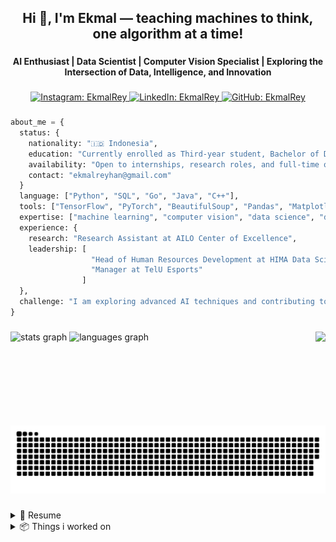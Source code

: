 <h2 align="center">Hi 👋, I'm Ekmal — teaching machines to think, one algorithm at a time!</h2>

###

<h4 align="center">AI Enthusiast | Data Scientist | Computer Vision Specialist | Exploring the Intersection of Data, Intelligence, and Innovation</h4>

###

<div align="center">

  <a href="https://instagram.com/EkmalRey">
    <img src="https://img.shields.io/badge/Instagram-E4405F?style=for-the-badge&logo=instagram&logoColor=white" alt="Instagram: EkmalRey">
  </a>
  <a href="https://www.linkedin.com/in/ekmalrey/">
    <img src="https://img.shields.io/badge/LinkedIn-0077B5?style=for-the-badge&logo=linkedin&logoColor=white" alt="LinkedIn: EkmalRey">
  </a>
  <a href="https://github.com/EkmalRey">
    <img src="https://img.shields.io/badge/GitHub-100000?style=for-the-badge&logo=github&logoColor=white" alt="GitHub: EkmalRey">
  </a>

</div>

###

```python
about_me = {
  status: {
    nationality: "🇮🇩 Indonesia",
    education: "Currently enrolled as Third-year student, Bachelor of Data Science at Telkom University",
    availability: "Open to internships, research roles, and full-time opportunities",
    contact: "ekmalreyhan@gmail.com"
  }
  language: ["Python", "SQL", "Go", "Java", "C++"],
  tools: ["TensorFlow", "PyTorch", "BeautifulSoup", "Pandas", "Matplotlib", "Numpy", ],
  expertise: ["machine learning", "computer vision", "data science", "data analytics", "web scraping"],
  experience: {
    research: "Research Assistant at AILO Center of Excellence",
    leadership: [
                  "Head of Human Resources Development at HIMA Data Science Telkom University",
                  "Manager at TelU Esports"
                ]
  },
  challenge: "I am exploring advanced AI techniques and contributing to real-world data science projects!"
}
```

###

<img align="right" height="150" src="https://i.imgflip.com/9g1lz9.gif"  />

###

<div align="left">
  <img src="https://github-readme-stats.vercel.app/api?username=ekmalrey&hide_title=false&hide_rank=false&show_icons=true&include_all_commits=true&count_private=true&disable_animations=false&theme=dracula&locale=en&hide_border=false" height="150" alt="stats graph"  />
  <img src="https://github-readme-stats.vercel.app/api/top-langs?username=ekmalrey&locale=en&hide_title=false&layout=compact&card_width=320&langs_count=5&theme=dracula&hide_border=false" height="150" alt="languages graph"  />
</div>

###

<div align="center">
  <picture>
    <source media="(prefers-color-scheme: dark)" srcset="https://raw.githubusercontent.com/ekmalrey/ekmalrey/output/github-snake-dark.svg" />
    <source media="(prefers-color-scheme: light)" srcset="https://raw.githubusercontent.com/ekmalrey/ekmalrey/output/github-snake.svg" />
    <img alt="github-snake" src="https://raw.githubusercontent.com/ekmalrey/ekmalrey/output/github-snake.svg" />
  </picture>
</div>

###

<details>
  <summary>📃 Resume</summary>
</details>

<details>
  <summary>📦 Things i worked on </summary>
</details>
